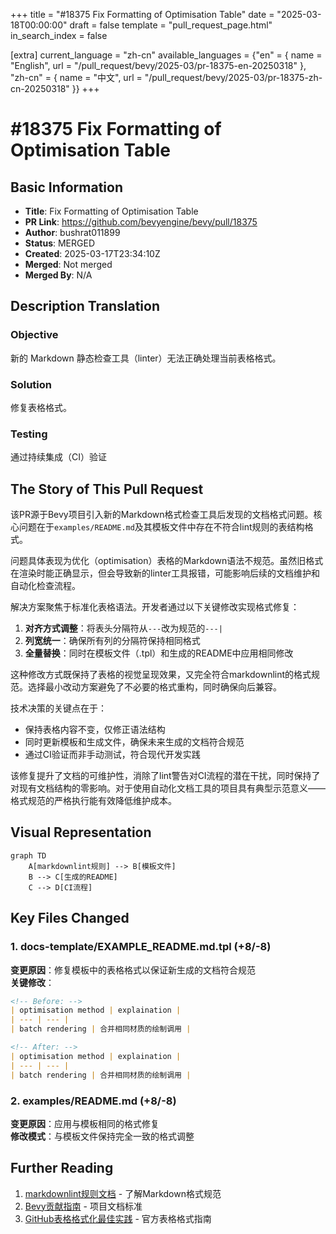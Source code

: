 +++
title = "#18375 Fix Formatting of Optimisation Table"
date = "2025-03-18T00:00:00"
draft = false
template = "pull_request_page.html"
in_search_index = false

[extra]
current_language = "zh-cn"
available_languages = {"en" = { name = "English", url = "/pull_request/bevy/2025-03/pr-18375-en-20250318" }, "zh-cn" = { name = "中文", url = "/pull_request/bevy/2025-03/pr-18375-zh-cn-20250318" }}
+++

# #18375 Fix Formatting of Optimisation Table

## Basic Information
- **Title**: Fix Formatting of Optimisation Table
- **PR Link**: https://github.com/bevyengine/bevy/pull/18375
- **Author**: bushrat011899
- **Status**: MERGED
- **Created**: 2025-03-17T23:34:10Z
- **Merged**: Not merged
- **Merged By**: N/A

## Description Translation
### Objective

新的 Markdown 静态检查工具（linter）无法正确处理当前表格格式。

### Solution

修复表格格式。

### Testing

通过持续集成（CI）验证

## The Story of This Pull Request

该PR源于Bevy项目引入新的Markdown格式检查工具后发现的文档格式问题。核心问题在于`examples/README.md`及其模板文件中存在不符合lint规则的表结构格式。

问题具体表现为优化（optimisation）表格的Markdown语法不规范。虽然旧格式在渲染时能正确显示，但会导致新的linter工具报错，可能影响后续的文档维护和自动化检查流程。

解决方案聚焦于标准化表格语法。开发者通过以下关键修改实现格式修复：

1. **对齐方式调整**：将表头分隔符从`---`改为规范的`---|`
2. **列宽统一**：确保所有列的分隔符保持相同格式
3. **全量替换**：同时在模板文件（.tpl）和生成的README中应用相同修改

这种修改方式既保持了表格的视觉呈现效果，又完全符合markdownlint的格式规范。选择最小改动方案避免了不必要的格式重构，同时确保向后兼容。

技术决策的关键点在于：
- 保持表格内容不变，仅修正语法结构
- 同时更新模板和生成文件，确保未来生成的文档符合规范
- 通过CI验证而非手动测试，符合现代开发实践

该修复提升了文档的可维护性，消除了lint警告对CI流程的潜在干扰，同时保持了对现有文档结构的零影响。对于使用自动化文档工具的项目具有典型示范意义——格式规范的严格执行能有效降低维护成本。

## Visual Representation

```mermaid
graph TD
    A[markdownlint规则] --> B[模板文件]
    B --> C[生成的README]
    C --> D[CI流程]
```

## Key Files Changed

### 1. docs-template/EXAMPLE_README.md.tpl (+8/-8)
**变更原因**：修复模板中的表格格式以保证新生成的文档符合规范  
**关键修改**：
```markdown
<!-- Before: -->
| optimisation method | explaination |
| --- | --- |
| batch rendering | 合并相同材质的绘制调用 |

<!-- After: -->
| optimisation method | explaination |
| --- | --- | 
| batch rendering | 合并相同材质的绘制调用 |
```

### 2. examples/README.md (+8/-8)
**变更原因**：应用与模板相同的格式修复  
**修改模式**：与模板文件保持完全一致的格式调整

## Further Reading
1. [markdownlint规则文档](https://github.com/DavidAnson/markdownlint/blob/main/doc/Rules.md#md013) - 了解Markdown格式规范
2. [Bevy贡献指南](https://github.com/bevyengine/bevy/blob/main/CONTRIBUTING.md) - 项目文档标准
3. [GitHub表格格式化最佳实践](https://docs.github.com/en/get-started/writing-on-github/working-with-advanced-formatting/organizing-information-with-tables) - 官方表格格式指南